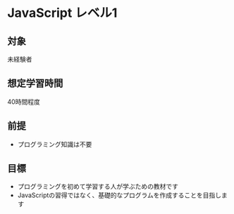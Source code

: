 # JavaScript レベル1
## 対象
未経験者

## 想定学習時間
40時間程度

## 前提
* プログラミング知識は不要

## 目標
* プログラミングを初めて学習する人が学ぶための教材です
* JavaScriptの習得ではなく、基礎的なプログラムを作成することを目指します
